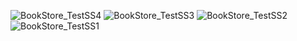 ![BookStore_TestSS4](https://github.com/muhammetiyidil/BookStore/assets/102310431/290aa8aa-c864-41cf-ad89-2f84c11151e7)
![BookStore_TestSS3](https://github.com/muhammetiyidil/BookStore/assets/102310431/e7eb257a-f78d-41c4-a7cd-b5837bffc84b)
![BookStore_TestSS2](https://github.com/muhammetiyidil/BookStore/assets/102310431/4a01e892-d0b1-4f20-ba24-fddee13a5a13)
![BookStore_TestSS1](https://github.com/muhammetiyidil/BookStore/assets/102310431/0e66128a-26c0-4edd-ac35-08af7944341e)

